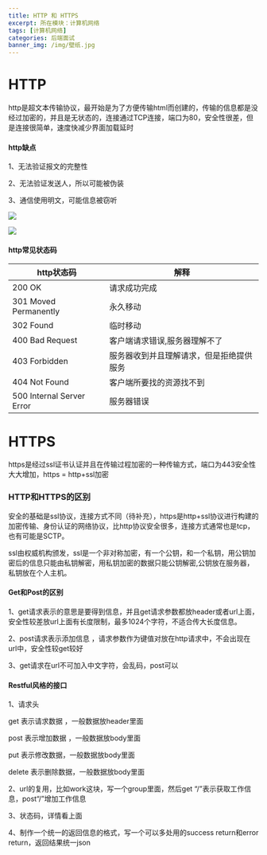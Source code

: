 ```yaml
---
title: HTTP 和 HTTPS 
excerpt: 所在模块：计算机网络
tags: [计算机网络]
categories: 后端面试
banner_img: /img/壁纸.jpg
---
```


# HTTP

http是超文本传输协议，最开始是为了方便传输html而创建的，传输的信息都是没经过加密的，并且是无状态的，连接通过TCP连接，端口为80，安全性很差，但是连接很简单，速度快减少界面加载延时

#### http缺点

1、无法验证报文的完整性

2、无法验证发送人，所以可能被伪装

3、通信使用明文，可能信息被窃听

![](https://tva1.sinaimg.cn/large/e6c9d24ely1h0gi9djnslj20g20btdg9.jpg)

![](https://tva1.sinaimg.cn/large/e6c9d24ely1h0gi9j8u5uj20re0iejsd.jpg)

#### http常见状态码

| http状态码                | 解释                                     |
| ------------------------- | ---------------------------------------- |
| 200 OK                    | 请求成功完成                             |
| 301 Moved Permanently     | 永久移动                                 |
| 302 Found                 | 临时移动                                 |
| 400 Bad Request           | 客户端请求错误,服务器理解不了            |
| 403 Forbidden             | 服务器收到并且理解请求，但是拒绝提供服务 |
| 404 Not Found             | 客户端所要找的资源找不到                 |
| 500 Internal Server Error | 服务器错误                               |





# HTTPS

https是经过ssl证书认证并且在传输过程加密的一种传输方式，端口为443安全性大大增加，https = http+ssl加密

### HTTP和HTTPS的区别

安全的基础是ssl协议，连接方式不同（待补充），https是http+ssl协议进行构建的加密传输、身份认证的网络协议，比http协议安全很多，连接方式通常也是tcp，也有可能是SCTP。

ssl由权威机构颁发，ssl是一个非对称加密，有一个公钥，和一个私钥，用公钥加密后的信息只能由私钥解密，用私钥加密的数据只能公钥解密,公钥放在服务器，私钥放在个人主机。

#### Get和Post的区别

1、get请求表示的意思是要得到信息，并且get请求参数都放header或者url上面，安全性较差放url上面有长度限制，最多1024个字符，不适合传大长度信息。

2、post请求表示添加信息 ，请求参数作为键值对放在http请求中，不会出现在url中，安全性较get较好

3、get请求在url不可加入中文字符，会乱码，post可以

#### Restful风格的接口

1、请求头

get  表示请求数据 ，一般数据放header里面

post 表示增加数据 ，一般数据放body里面

put 表示修改数据，一般数据放body里面

delete  表示删除数据，一般数据放body里面

2、url的复用，比如work这块，写一个group里面，然后get “/”表示获取工作信息，post“/”增加工作信息

3、状态码，详情看上面

4、制作一个统一的返回信息的格式，写一个可以多处用的success return和error return，返回结果统一json